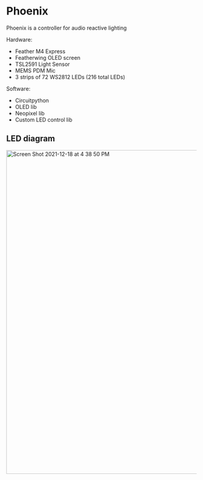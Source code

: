 # Phoenix

Phoenix is a controller for audio reactive lighting

Hardware:
- Feather M4 Express
- Featherwing OLED screen
- TSL2591 Light Sensor
- MEMS PDM Mic
- 3 strips of 72 WS2812 LEDs (216 total LEDs)

Software:
- Circuitpython
- OLED lib
- Neopixel lib
- Custom LED control lib

## LED diagram

<img width="857" alt="Screen Shot 2021-12-18 at 4 38 50 PM" src="https://user-images.githubusercontent.com/178066/146659402-7a5e64f7-bc56-4eec-9cec-db7126da48a0.png">
